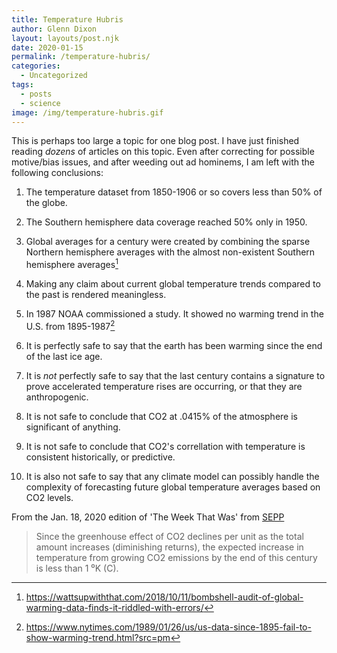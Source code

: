 ```yaml
---
title: Temperature Hubris
author: Glenn Dixon
layout: layouts/post.njk
date: 2020-01-15
permalink: /temperature-hubris/
categories:
  - Uncategorized
tags:
  - posts
  - science
image: /img/temperature-hubris.gif
---
```


This is perhaps too large a topic for one blog post. I have just finished reading *dozens* of articles on this topic. Even after correcting for possible motive/bias issues, and after weeding out ad hominems, I am left with the following conclusions:

1. The temperature dataset from 1850-1906 or so covers less than 50% of the globe.

2. The Southern hemisphere data coverage reached 50% only in 1950.

3. Global averages for a century were created by combining the sparse Northern hemisphere averages with the almost non-existent Southern hemisphere averages[^1]

4. Making any claim about current global temperature trends compared to the past is rendered meaningless.

5. In 1987 NOAA commissioned a study. It showed no warming trend in the U.S. from 1895-1987[^2]

6. It is perfectly safe to say that the earth has been warming since the end of the last ice age.

7. It is *not* perfectly safe to say that the last century contains a signature to prove accelerated temperature rises are occurring, or that they are anthropogenic.

8. It is not safe to conclude that CO2 at .0415% of the atmosphere is significant of anything.

9. It is not safe to conclude that CO2's correllation with temperature is consistent historically, or predictive.

10. It is also not safe to say that any climate model can possibly handle the complexity of forecasting future global temperature averages based on CO2 levels.

    [^1]: https://wattsupwiththat.com/2018/10/11/bombshell-audit-of-global-warming-data-finds-it-riddled-with-errors/
    [^2]: https://www.nytimes.com/1989/01/26/us/us-data-since-1895-fail-to-show-warming-trend.html?src=pm


From the Jan. 18, 2020 edition of 'The Week That Was' from [SEPP](http://www.sepp.org/twtwfiles/2020/TWTW%201-18-20%20last.pdf)

> Since the greenhouse effect of CO2 declines per unit as the total amount increases (diminishing returns), the expected increase in temperature from growing CO2 emissions by the end of this century is less than 1 ⁰K (C). 